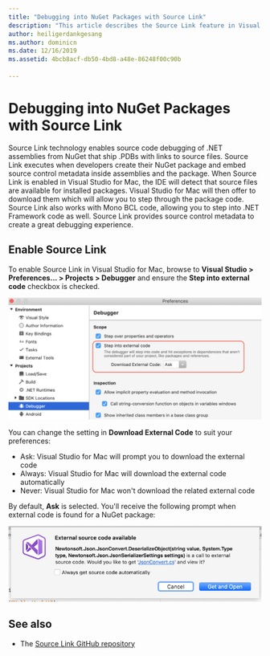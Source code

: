 ```yaml
---
title: "Debugging into NuGet Packages with Source Link"
description: "This article describes the Source Link feature in Visual Studio for Mac."
author: heiligerdankgesang
ms.author: dominicn
ms.date: 12/16/2019
ms.assetid: 4bcb8acf-db50-4bd8-a48e-86248f00c90b

---
```


# Debugging into NuGet Packages with Source Link

Source Link technology enables source code debugging of .NET assemblies from NuGet that ship .PDBs with links to source files. Source Link executes when developers create their NuGet package and embed source control metadata inside assemblies and the package. When Source Link is enabled in Visual Studio for Mac, the IDE will detect that source files are available for installed packages. Visual Studio for Mac will then offer to download them which will allow you to step through the package code. Source Link also works with Mono BCL code, allowing you to step into .NET Framework code as well. Source Link provides source control metadata to create a great debugging experience.

## Enable Source Link

To enable Source Link in Visual Studio for Mac, browse to **Visual Studio > Preferences... > Projects > Debugger** and ensure the **Step into external code** checkbox is checked.

![](media/source-link1.png)

You can change the setting in **Download External Code** to suit your preferences:
* Ask: Visual Studio for Mac will prompt you to download the external code
* Always: Visual Studio for Mac will download the external code automatically
* Never: Visual Studio for Mac won't download the related external code

By default, **Ask** is selected. You'll receive the following prompt when external code is found for a NuGet package:

![](media/source-link2.png)


## See also

- The [Source Link GitHub repository](https://github.com/dotnet/sourcelink/blob/master/README.md)
